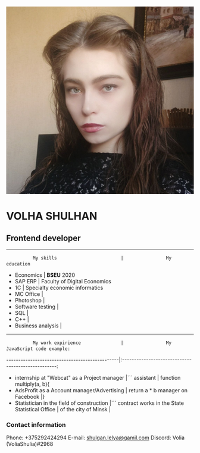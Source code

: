 


![Volha Shulhan](/img/photo.jpg)


# VOLHA SHULHAN

## Frontend developer




********
              My skills                        |                My education
* Economics                                    | **BSEU**                              2020
* SAP ERP                                      | Faculty of Digital Economics
* 1C                                           | Specialty economic informatics
* MC Office                                    |
* Photoshop                                    | 
* Software testing                             |
* SQL                                          |
* C++                                          |
* Business analysis                            |
********





              My work expirience               |                My JavaScript code example:
-----------------------------------------------|:--------------------------------------------------:
* internship at "Webcat" as a Project manager  |``` 
assistant                                      | function multiply(a, b){
* AdsProfit as a Account manager/Advertising   |   return a * b
manager on Facebook                            |}
* Statistician in the field of construction    |``` 
contract works in the State Statistical Office |
of the city of Minsk                           |


### Contact information

Phone:   +375292424294
E-mail:  shulgan.lelya@gamil.com
Discord: Volia (VoliaShulia)#2968